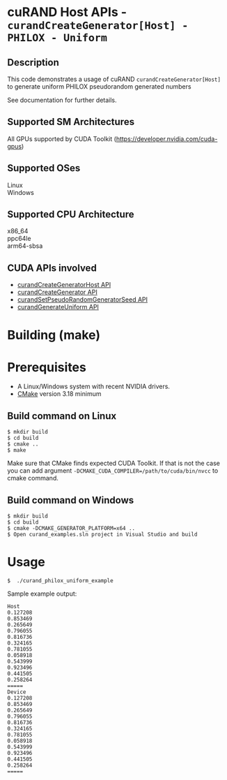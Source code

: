 # cuRAND Host APIs - `curandCreateGenerator[Host] - PHILOX - Uniform`

## Description

This code demonstrates a usage of cuRAND `curandCreateGenerator[Host]` to generate uniform PHILOX pseudorandom generated numbers

See documentation for further details.

## Supported SM Architectures

All GPUs supported by CUDA Toolkit (https://developer.nvidia.com/cuda-gpus)  

## Supported OSes

Linux  
Windows

## Supported CPU Architecture

x86_64  
ppc64le  
arm64-sbsa

## CUDA APIs involved
- [curandCreateGeneratorHost API](https://docs.nvidia.com/cuda/curand/group__HOST.html#group__HOST_1g35b6e9396d5b54b52ba9053496ad4ff4)
- [curandCreateGenerator API](https://docs.nvidia.com/cuda/curand/group__HOST.html#group__HOST_1g56ff2b3cf7e28849f73a1e22022bcbfd)
- [curandSetPseudoRandomGeneratorSeed API](https://docs.nvidia.com/cuda/curand/group__HOST.html#group__HOST_1gbcd2982aa3d53571b8ad12d8188b139b)
- [curandGenerateUniform API](https://docs.nvidia.com/cuda/curand/group__HOST.html#group__HOST_1g5df92a7293dc6b2e61ea481a2069ebc2)

# Building (make)

# Prerequisites
- A Linux/Windows system with recent NVIDIA drivers.
- [CMake](https://cmake.org/download) version 3.18 minimum

## Build command on Linux
```
$ mkdir build
$ cd build
$ cmake ..
$ make
```
Make sure that CMake finds expected CUDA Toolkit. If that is not the case you can add argument `-DCMAKE_CUDA_COMPILER=/path/to/cuda/bin/nvcc` to cmake command.

## Build command on Windows
```
$ mkdir build
$ cd build
$ cmake -DCMAKE_GENERATOR_PLATFORM=x64 ..
$ Open curand_examples.sln project in Visual Studio and build
```

# Usage
```
$  ./curand_philox_uniform_example
```

Sample example output:

```
Host
0.127208
0.853469
0.265649
0.796055
0.816736
0.324165
0.781055
0.058918
0.543999
0.923496
0.441505
0.258264
=====
Device
0.127208
0.853469
0.265649
0.796055
0.816736
0.324165
0.781055
0.058918
0.543999
0.923496
0.441505
0.258264
=====
```
